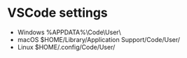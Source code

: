 # VSCode settings

- Windows %APPDATA%\Code\User\
- macOS $HOME/Library/Application Support/Code/User/
- Linux $HOME/.config/Code/User/

